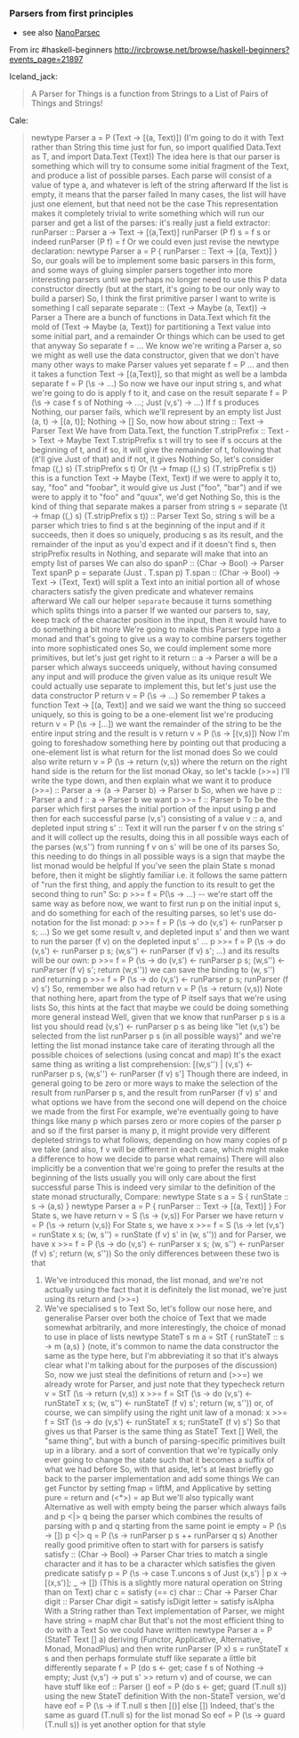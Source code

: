 ### Parsers from first principles

* see also [NanoParsec](http://dev.stephendiehl.com/fun/002_parsers.html)

From irc #haskell-beginners http://ircbrowse.net/browse/haskell-beginners?events_page=21897

Iceland_jack:

> A Parser for Things
> is a function from Strings
> to a List of Pairs
> of Things and Strings!


Cale:

> newtype Parser a = P (Text -> [(a, Text)])
> (I'm going to do it with Text rather than String this time just for fun, so import qualified Data.Text as T, and import Data.Text (Text))
> The idea here is that our parser is something which will try to consume some initial fragment of the Text, and produce a list of possible parses.
> Each parse will consist of a value of type a, and whatever is left of the string afterward
> If the list is empty, it means that the parser failed
> In many cases, the list will have just one element, but that need not be the case
> This representation makes it completely trivial to write something which will run our parser and get a list of the parses: it's really just a field extractor:
> runParser :: Parser a -> Text -> [(a,Text)]
> runParser (P f) s = f s
> or indeed
> runParser (P f) = f
> Or we could even just revise the newtype declaration:
> newtype Parser a = P { runParser :: Text -> [(a, Text)] }
> So, our goals will be to implement some basic parsers in this form, and some ways of gluing simpler parsers together into more interesting parsers
> until we perhaps no longer need to use this P data constructor directly
> (but at the start, it's going to be our only way to build a parser)
> So, I think the first primitive parser I want to write is something I call separate
> separate :: (Text -> Maybe (a, Text)) -> Parser a
> There are a bunch of functions in Data.Text which fit the mold of (Text -> Maybe (a, Text)) for partitioning a Text value into some initial part, and a remainder
> Or things which can be used to get that anyway
> So
> separate f = ...
> We know we're writing a Parser a, so we might as well use the data constructor, given that we don't have many other ways to make Parser values yet
> separate f = P ...
> and then it takes a function Text -> [(a,Text)], so that might as well be a lambda
> separate f = P (\s -> ...)
> So now we have our input string s, and what we're going to do is apply f to it, and case on the result
> separate f = P (\s -> case f s of Nothing -> ...; Just (v,s') -> ...)
> If f s produces Nothing, our parser fails, which we'll represent by an empty list
> Just (a, t) -> [(a, t)]; Nothing -> []
> So, now how about string :: Text -> Parser Text
> We have from Data.Text, the function T.stripPrefix :: Text -> Text -> Maybe Text
> T.stripPrefix s t will try to see if s occurs at the beginning of t, and if so, it will give the remainder of t, following that
> (it'll give Just of that)
> and if not, it gives Nothing
> So, let's consider fmap ((,) s) (T.stripPrefix s t)
> Or (\t -> fmap ((,) s) (T.stripPrefix s t))
> this is a function Text -> Maybe (Text, Text)
> if we were to apply it to, say, "foo" and "foobar", it would give us Just ("foo", "bar")
> and if we were to apply it to "foo" and "quux", we'd get Nothing
> So, this is the kind of thing that separate makes a parser from
> string s = separate (\t -> fmap ((,) s) (T.stripPrefix s t)) :: Parser Text
> So, string s will be a parser which tries to find s at the beginning of the input
> and if it succeeds, then it does so uniquely, producing s as its result, and the remainder of the input as you'd expect
> and if it doesn't find s, then stripPrefix results in Nothing, and separate will make that into an empty list of parses
> We can also do spanP :: (Char -> Bool) -> Parser Text
> spanP p = separate (Just . T.span p)
> T.span :: (Char -> Bool) -> Text -> (Text, Text)
> will split a Text into an initial portion all of whose characters satisfy the given predicate
> and whatever remains afterward
> We call our helper `separate` because it turns something which splits things into a parser
> If we wanted our parsers to, say, keep track of the character position in the input, then it would have to do something a bit more
> We're going to make this Parser type into a monad
> and that's going to give us a way to combine parsers together into more sophisticated ones
> So, we could implement some more primitives, but let's just get right to it
> return :: a -> Parser a
> will be a parser which always succeeds uniquely, without having consumed any input
> and will produce the given value as its unique result
> We could actually use separate to implement this, but let's just use the data constructor P
> return v = P (\s -> ...)
> So remember P takes a function Text -> [(a, Text)]
> and we said we want the thing so succeed uniquely, so this is going to be a one-element list we're producing
> return v = P (\s -> [...])
> we want the remainder of the string to be the entire input string
> and the result is v
> return v = P (\s -> [(v,s)])
> Now I'm going to foreshadow something here by pointing out that producing a one-element list is what return for the list monad does
> So we could also write
> return v = P (\s -> return (v,s))
> where the return on the right hand side is the return for the list monad
> Okay, so let's tackle (>>=)
> I'll write the type down, and then explain what we want it to produce
> (>>=) :: Parser a -> (a -> Parser b) -> Parser b
> So, when we have
> p :: Parser a
> and
> f :: a -> Parser b
> we want
> p >>= f :: Parser b
> To be the parser which first parses the initial portion of the input using p
> and then for each successful parse (v,s') consisting of a value v :: a, and depleted input string s' :: Text
> it will run the parser f v on the string s'
> and it will collect up the results, doing this in all possible ways
> each of the parses (w,s'') from running f v on s' will be one of its parses
> So, this needing to do things in all possible ways is a sign that maybe the list monad would be helpful
> If you've seen the plain State s monad before, then it might be slightly familiar
> i.e. it follows the same pattern of "run the first thing, and apply the function to its result to get the second thing to run"
> So:
> p >>= f = P(\s -> ...) -- we're start off the same way as before
> now, we want to first run p on the initial input s, and do something for each of the resulting parses, so let's use do-notation for the list monad:
> p >>= f = P (\s -> do (v,s') <- runParser p s; ...)
> So we get some result v, and depleted input s'
> and then we want to run the parser (f v) on the depleted input s' ...
> p >>= f = P (\s -> do (v,s') <- runParser p s; (w,s'') <- runParser (f v) s'; ...)
> and its results will be our own:
> p >>= f = P (\s -> do (v,s') <- runParser p s; (w,s'') <- runParser (f v) s'; return (w,s''))
> we can save the binding to (w, s'') and returning
> p >>= f = P (\s -> do (v,s') <- runParser p s; runParser (f v) s')
> So, remember we also had
> return v = P (\s -> return (v,s))
> Note that nothing here, apart from the type of P itself says that we're using lists
> So, this hints at the fact that maybe we could be doing something more general instead
> Well, given that we know that runParser p s is a list
> you should read (v,s') <- runParser p s as being like "let (v,s') be selected from the list runParser p s (in all possible ways)"
> and we're letting the list monad instance take care of iterating through all the possible choices of selections (using concat and map)
> It's the exact same thing as writing a list comprehension:
> [(w,s'') | (v,s') <- runParser p s, (w,s'') <- runParser (f v) s']
> Though there are indeed, in general going to be zero or more ways to make the selection of the result from runParser p s, and the result from runParser (f v) s'
> and what options we have from the second one will depend on the choice we made from the first
> For example, we're eventually going to have things like many p which parses zero or more copies of the parser p
> and so if the first parser is many p, it might provide very different depleted strings to what follows, depending on how many copies of p we take
> (and also, f v will be different in each case, which might make a difference to how we decide to parse what remains)
> There will also implicitly be a convention that we're going to prefer the results at the beginning of the lists
> usually you will only care about the first successful parse
> This is indeed very similar to the definition of the state monad structurally, Compare:
> newtype State s a = S { runState :: s -> (a,s) }
> newtype Parser a = P { runParser :: Text -> [(a, Text)] }
> For State s, we have
> return v = S (\s -> (v,s))
> For Parser we have
> return v = P (\s -> return (v,s))
> For State s, we have
> x >>= f = S (\s -> let (v,s') = runState x s; (w, s'') = runState (f v) s' in (w, s''))
> and for Parser, we have
> x >>= f = P (\s -> do (v,s') <- runParser x s; (w, s'') <- runParser (f v) s'; return (w, s''))
> So the only differences between these two is that
> 1) We've introduced this monad, the list monad, and we're not actually using the fact that it is definitely the list monad, we're just using its return and (>>=)
> 2) We've specialised s to Text
> So, let's follow our nose here, and generalise Parser over both the choice of Text that we made somewhat arbitrarily, and more interestingly, the choice of monad to use in place of lists
> newtype StateT s m a = StT { runStateT :: s -> m (a,s) }
> (note, it's common to name the data constructor the same as the type here, but I'm abbreviating it so that it's always clear what I'm talking about for the purposes of the discussion)
> So, now we just steal the definitions of return and (>>=) we already wrote for Parser, and just note that they typecheck
> return v = StT (\s -> return (v,s))
> x >>= f = StT (\s -> do (v,s') <- runStateT x s; (w, s'') <- runStateT (f v) s'; return (w, s''))
> or, of course, we can simplify using the right unit law of a monad:
> x >>= f = StT (\s -> do (v,s') <- runStateT x s; runStateT (f v) s')
> So that gives us that Parser is the same thing as StateT Text []
> Well, the "same thing", but with a bunch of parsing-specific primitives built up in a library.
> and a sort of convention that we're typically only ever going to change the state such that it becomes a suffix of what we had before
> So, with that aside, let's at least briefly go back to the parser implementation and add some things
> We can get Functor by setting fmap = liftM, and Applicative by setting pure = return and (<*>) = ap
> But we'll also typically want Alternative as well
> with empty being the parser which always fails
> and p <|> q being the parser which combines the results of parsing with p and q
> starting from the same point
> ie empty = P (\s -> [])
> p <|> q = P (\s -> runParser p s ++ runParser q s)
> Another really good primitive often to start with for parsers is satisfy
> satisfy :: (Char -> Bool) -> Parser Char
> tries to match a single character
> and it has to be a character which satisfies the given predicate
> satisfy p = P (\s -> case T.uncons s of Just (x,s') | p x -> [(x,s')]; _ -> [])
> (This is a slightly more natural operation on String than on Text)
> char c = satisfy (== c)
> char :: Char -> Parser Char
> digit :: Parser Char
> digit = satisfy isDigit
> letter = satisfy isAlpha
> With a String rather than Text implementation of Parser, we might have
> string = mapM char
> But that's not the most efficient thing to do with a Text
> So we could have written
> newtype Parser a = P (StateT Text [] a) deriving (Functor, Applicative, Alternative, Monad, MonadPlus)
> and then write runParser (P x) s = runStateT x s
> and then perhaps formulate stuff like separate a little bit differently
> separate f = P (do s <- get; case f s of Nothing -> empty; Just (v,s') -> put s' >> return v)
> and of course, we can have stuff like
> eof :: Parser ()
> eof = P (do s <- get; guard (T.null s))
> using the new StateT definition
> With the non-StateT version, we'd have eof = P (\s -> if T.null s then [()] else [])
> Indeed, that's the same as guard (T.null s) for the list monad
> So eof = P (\s -> guard (T.null s)) is yet another option for that style
>
